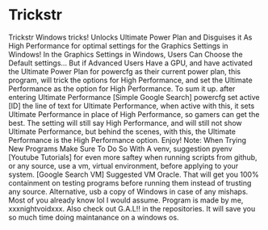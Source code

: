 # Trickstr
Trickstr Windows tricks! Unlocks Ultimate Power Plan and Disguises it As High Performance for optimal settings for the Graphics Settings in Windows! In the Graphics Settings in Windows, Users Can Choose the Default settings... But if Advanced Users Have a GPU, and have activated the Ultimate Power Plan for powercfg as their current power plan, this program, will trick the options for High Performance, and set the Ultimate Performance as the option for High Performance. To sum it up. after entering Ultimate Performance [Simple Google Search] powercfg set active [ID] the line of text for Ultimate Performance, when active with this, it sets Ultimate Performance in place of High Performance, so gamers can get the best. The setting will still say High Performance, and will still not show Ultimate Performance, but behind the scenes, with this, the Ultimate Performance is the High Performance option. Enjoy! Note: When Trying New Programs Make Sure To Do So With A venv, suggestion pyenv [Youtube Tutorials] for even more saftey when running scripts from github, or any source, use a vm, virtual environment, before applying to your system. [Google Search VM] Suggested VM Oracle. That will get you 100% containment on testing programs before running them instead of trusting any source. Alternative, usb a copy of Windows in case of any mishaps. Most of you already know lol I would assume. Program is made by me, xxxnightvoidxxx. Also check out G.A.L!! in the repositories. It will save you so much time doing maintanance on a windows os.

